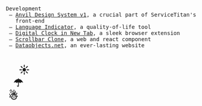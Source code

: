 
<pre>
Development                                                         Design
 — <a href="https://v1.anvil.servicetitan.com/">Anvil Design System v1</a>, a&nbsp;crucial part of&nbsp;ServiceTitan's          — <a href="https://yakunins.github.io/yakunins-com">Works 2008–2016</a>, an&nbsp;archive of&nbsp;past projects
   front‑end
 — <a href="https://github.com/yakunins/language-indicator">Language Indicator</a>, a&nbsp;quality-of-life tool
 — <a href="https://yakunins.github.io/digital-clock">Digital Clock in New Tab</a>, a&nbsp;sleek browser extension 
 — <a href="https://github.com/yakunins/scrollbar-clone">Scrollbar Clone</a>, a&nbsp;web and react component
 — <a href="https://dataobjects.net">Dataobjects.net</a>, an&nbsp;ever-lasting website
</pre>

# &nbsp;&nbsp;&nbsp;&nbsp;&nbsp;☀️<br/>&nbsp;&nbsp;&nbsp;☂<br/>&nbsp;☃<br/> <br/>
 
